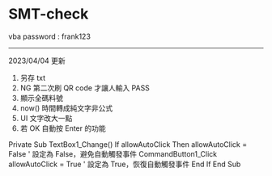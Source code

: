 # SMT-check

vba password : frank123

--------
2023/04/04 更新

1. 另存 txt
2. NG 第二次刷 QR code 才讓人輸入 PASS
3. 顯示全碼料號
4. now() 時間轉成純文字非公式
5. UI 文字改大一點
6. 若 OK 自動按 Enter 的功能

Private Sub TextBox1_Change()
        If allowAutoClick Then
            allowAutoClick = False ' 設定為 False，避免自動觸發事件
            CommandButton1_Click
            allowAutoClick = True ' 設定為 True，恢復自動觸發事件
        End If
End Sub
